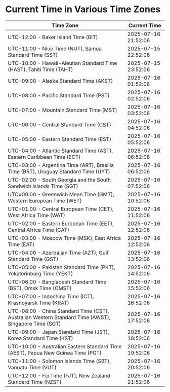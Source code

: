 # Current Time in Various Time Zones

| Time Zone | Current Time |
|-----------|--------------|
| UTC-12:00 - Baker Island Time (BIT) | 2025-07-16 21:52:06 |
| UTC-11:00 - Niue Time (NUT), Samoa Standard Time (SST) | 2025-07-15 22:52:06 |
| UTC-10:00 - Hawaii-Aleutian Standard Time (HAST), Tahiti Time (TAHT) | 2025-07-15 23:52:06 |
| UTC-09:00 - Alaska Standard Time (AKST) | 2025-07-16 01:52:06 |
| UTC-08:00 - Pacific Standard Time (PST) | 2025-07-16 02:52:06 |
| UTC-07:00 - Mountain Standard Time (MST) | 2025-07-16 03:52:06 |
| UTC-06:00 - Central Standard Time (CST) | 2025-07-16 04:52:06 |
| UTC-05:00 - Eastern Standard Time (EST) | 2025-07-16 05:52:06 |
| UTC-04:00 - Atlantic Standard Time (AST), Eastern Caribbean Time (ECT) | 2025-07-16 06:52:06 |
| UTC-03:00 - Argentina Time (ART), Brasília Time (BRT), Uruguay Standard Time (UYT) | 2025-07-16 06:52:06 |
| UTC-02:00 - South Georgia and the South Sandwich Islands Time (SGT) | 2025-07-16 07:52:06 |
| UTC±00:00 - Greenwich Mean Time (GMT), Western European Time (WET) | 2025-07-16 10:52:06 |
| UTC+01:00 - Central European Time (CET), West Africa Time (WAT) | 2025-07-16 11:52:06 |
| UTC+02:00 - Eastern European Time (EET), Central Africa Time (CAT) | 2025-07-16 12:52:06 |
| UTC+03:00 - Moscow Time (MSK), East Africa Time (EAT) | 2025-07-16 12:52:06 |
| UTC+04:00 - Azerbaijan Time (AZT), Gulf Standard Time (GST) | 2025-07-16 13:52:06 |
| UTC+05:00 - Pakistan Standard Time (PKT), Yekaterinburg Time (YEKT) | 2025-07-16 14:52:06 |
| UTC+06:00 - Bangladesh Standard Time (BST), Omsk Time (OMST) | 2025-07-16 15:52:06 |
| UTC+07:00 - Indochina Time (ICT), Krasnoyarsk Time (KRAT) | 2025-07-16 16:52:06 |
| UTC+08:00 - China Standard Time (CST), Australian Western Standard Time (AWST), Singapore Time (SGT) | 2025-07-16 17:52:06 |
| UTC+09:00 - Japan Standard Time (JST), Korea Standard Time (KST) | 2025-07-16 18:52:06 |
| UTC+10:00 - Australian Eastern Standard Time (AEST), Papua New Guinea Time (PGT) | 2025-07-16 19:52:06 |
| UTC+11:00 - Solomon Islands Time (SBT), Vanuatu Time (VUT) | 2025-07-16 20:52:06 |
| UTC+12:00 - Fiji Time (FJT), New Zealand Standard Time (NZST) | 2025-07-16 21:52:06 |
